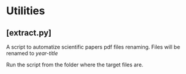 # Utilities

## [extract.py] 

A script to automatize scientific papers pdf files renaming. Files will be renamed to *year-title*

Run the script from the folder where the target files are.
